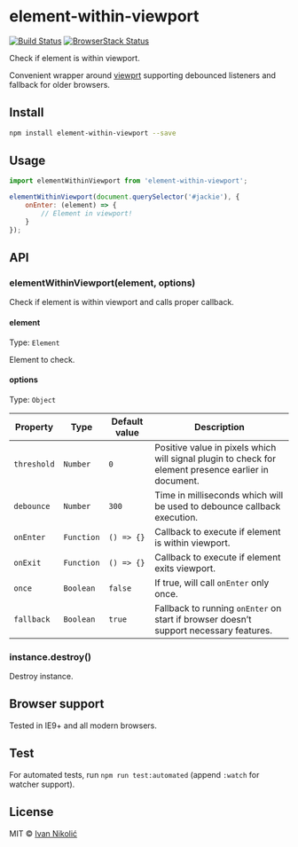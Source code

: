 # element-within-viewport

[![Build Status][ci-img]][ci]
[![BrowserStack Status][browserstack-img]][browserstack]

Check if element is within viewport.

Convenient wrapper around [viewprt](https://github.com/gpoitch/viewprt)
supporting debounced listeners and fallback for older browsers.

## Install

```sh
npm install element-within-viewport --save
```

## Usage

```js
import elementWithinViewport from 'element-within-viewport';

elementWithinViewport(document.querySelector('#jackie'), {
	onEnter: (element) => {
		// Element in viewport!
	}
});
```

## API

### elementWithinViewport(element, options)

Check if element is within viewport and calls proper callback.

#### element

Type: `Element`

Element to check.

#### options

Type: `Object`

| Property    | Type       | Default value | Description                                                                                          |
| ----------- | ---------- | ------------- | ---------------------------------------------------------------------------------------------------- |
| `threshold` | `Number`   | `0`           | Positive value in pixels which will signal plugin to check for element presence earlier in document. |
| `debounce`  | `Number`   | `300`         | Time in milliseconds which will be used to debounce callback execution.                              |
| `onEnter`   | `Function` | `() => {}`    | Callback to execute if element is within viewport.                                                   |
| `onExit`    | `Function` | `() => {}`    | Callback to execute if element exits viewport.                                                       |
| `once`      | `Boolean`  | `false`       | If true, will call `onEnter` only once.                                                              |
| `fallback`  | `Boolean`  | `true`        | Fallback to running `onEnter` on start if browser doesn’t support necessary features.                |

### instance.destroy()

Destroy instance.

## Browser support

Tested in IE9+ and all modern browsers.

## Test

For automated tests, run `npm run test:automated` (append `:watch` for watcher
support).

## License

MIT © [Ivan Nikolić](http://ivannikolic.com)

<!-- prettier-ignore-start -->

[ci]: https://travis-ci.com/niksy/element-within-viewport
[ci-img]: https://travis-ci.com/niksy/element-within-viewport.svg?branch=master
[browserstack]: https://www.browserstack.com/
[browserstack-img]: https://www.browserstack.com/automate/badge.svg?badge_key=N1NNRmJzVHl6WGZYem1CZkxvQk9xSDZLOUtMaGlhbXNRd0kydGM3SURaaz0tLTBqVWlxQXp6cTVmSUM1eEV4TVhCREE9PQ==--824629ccac56e8c6b37b39dc728d871f2c31c336

<!-- prettier-ignore-end -->
